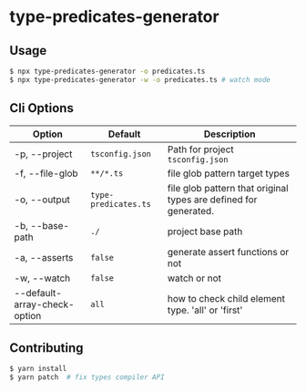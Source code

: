 # type-predicates-generator

## Usage

```bash
$ npx type-predicates-generator -o predicates.ts
$ npx type-predicates-generator -w -o predicates.ts # watch mode
```

## Cli Options

| Option                       | Default              | Description                                                      |
| ---------------------------- | -------------------- | ---------------------------------------------------------------- |
| -p, --project                | `tsconfig.json`      | Path for project `tsconfig.json`                                 |
| -f, --file-glob              | `**/*.ts`            | file glob pattern target types                                   |
| -o, --output                 | `type-predicates.ts` | file glob pattern that original types are defined for generated. |
| -b, --base-path              | `./`                 | project base path                                                |
| -a, --asserts                | `false`              | generate assert functions or not                                 |
| -w, --watch                  | `false`              | watch or not                                                     |
| --default-array-check-option | `all`                | how to check child element type. 'all' or 'first'                |

## Contributing

```bash
$ yarn install
$ yarn patch  # fix types compiler API
```
